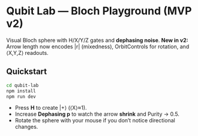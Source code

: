 
# Qubit Lab — Bloch Playground (MVP v2)

Visual Bloch sphere with H/X/Y/Z gates and **dephasing noise**.
**New in v2:** Arrow length now encodes |r| (mixedness), OrbitControls for rotation, and ⟨X,Y,Z⟩ readouts.

## Quickstart
```bash
cd qubit-lab
npm install
npm run dev
```

- Press **H** to create |+⟩ (⟨X⟩≈1).  
- Increase **Dephasing p** to watch the arrow **shrink** and Purity → 0.5.  
- Rotate the sphere with your mouse if you don’t notice directional changes.
